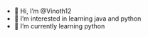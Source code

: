 - 👋 Hi, I’m @Vinoth12
- 👀 I’m interested in learning java and python
- 🌱 I’m currently learning python


<!---
Vinoth121299/Vinoth121299 is a ✨ special ✨ repository because its `README.md` (this file) appears on your GitHub profile.
You can click the Preview link to take a look at your changes.
--->
